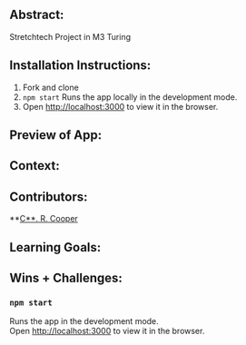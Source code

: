 ## Abstract:

Stretchtech Project in M3 Turing

## Installation Instructions:

1. Fork and clone
2. `npm start` Runs the app locally in the development mode.
3. Open [http://localhost:3000](http://localhost:3000) to view it in the browser.

## Preview of App:

## Context:

## Contributors:

**[C**. R. Cooper](https://github.com/chrissycooper)

## Learning Goals:

## Wins + Challenges:
 
### `npm start`

Runs the app in the development mode.\
Open [http://localhost:3000](http://localhost:3000) to view it in the browser.

